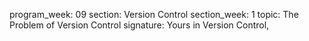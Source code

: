 program_week: 09
section: Version Control
section_week: 1
topic: The Problem of Version Control
signature: Yours in Version Control,
